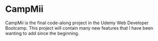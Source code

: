 # CampMii
CampMii is the final code-along project in the Udemy Web Developer Bootcamp. This project will contain many new features that I have been wanting to add since the beginning.
